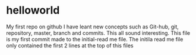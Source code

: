 # helloworld
My first repo on github
I have leant new concepts such as Git-hub, git, repository, master, branch and commits.
This all sound interesting.
This file is my first commit made to the initial-read me file.
The initila read me file only contained the first 2 lines at the top of this files

